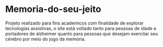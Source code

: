 # Memoria-do-seu-jeito

Projeto realizado para fins academicos com finalidade de explorar tecnologias assistivas, o site está voltado tanto para pessoas de idade e portadores de alzheimer quanto para pessoas que desejam exercitar seu cérebro por meio do jogo da memória.
